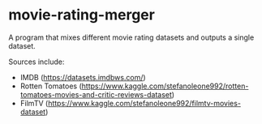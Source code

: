 # movie-rating-merger

A program that mixes different movie rating datasets and outputs a single dataset.

Sources include:
- IMDB (https://datasets.imdbws.com/)
- Rotten Tomatoes (https://www.kaggle.com/stefanoleone992/rotten-tomatoes-movies-and-critic-reviews-dataset)
- FilmTV (https://www.kaggle.com/stefanoleone992/filmtv-movies-dataset)


